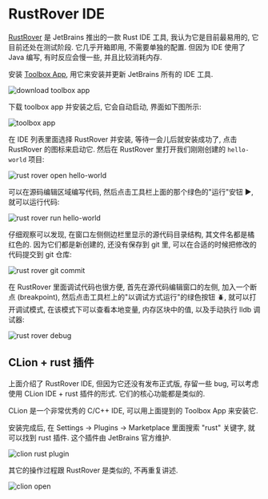 # RustRover IDE

[RustRover](https://www.jetbrains.com/rust/) 是 JetBrains 推出的一款 Rust IDE 工具, 我认为它是目前最易用的,
它目前还处在测试阶段. 它几乎开箱即用, 不需要单独的配置. 但因为 IDE 使用了 Java 编写, 有时反应会慢一些, 并且比较消耗内存.

安装 [Toolbox App](https://www.jetbrains.com/toolbox-app), 用它来安装并更新 JetBrains 所有的 IDE 工具.

![download toolbox app](assets/download-toolbox-app.png)

下载 toolbox app 并安装之后, 它会自动启动, 界面如下图所示:

![toolbox app](assets/toolbox-app.png)

在 IDE 列表里面选择 RustRover 并安装, 等待一会儿后就安装成功了, 点击 RustRover 的图标来启动它.
然后在 RustRover 里打开我们刚刚创建的 `hello-world` 项目:

![rust rover open hello-world](assets/rust-rover-open.png)

可以在源码编辑区域编写代码, 然后点击工具栏上面的那个绿色的"运行"安钮 ▶️, 就可以运行代码:

![rust rover run hello-world](assets/rust-rover-run.png)

仔细观察可以发现, 在窗口左侧侧边栏里显示的源代码目录结构, 其文件名都是橘红色的.
因为它们都是新创建的, 还没有保存到 git 里, 可以在合适的时候把修改的代码提交到 git 仓库:

![rust rover git commit](assets/rust-rover-commit.png)

在 RustRover 里面调试代码也很方便, 首先在源代码编辑窗口的左侧, 加入一个断点 (breakpoint),
然后点击工具栏上的"以调试方式运行"的绿色按钮 🪲, 就可以打开调试模式, 在该模式下可以查看本地变量,
内存区块中的值, 以及手动执行 lldb 调试器:

![rust rover debug](assets/rust-rover-debug.png)

## CLion + rust 插件

上面介绍了 RustRover IDE, 但因为它还没有发布正式版, 存留一些 bug,
可以考虑使用 CLion IDE + rust 插件的形式. 它们的核心功能都是类似的.

CLion 是一个非常优秀的 C/C++ IDE, 可以用上面提到的 Toolbox App 来安装它.

安装完成后, 在 Settings -> Plugins -> Marketplace 里面搜索 "rust" 关键字, 就可以找到 rust 插件.
这个插件由 JetBrains 官方维护.

![clion rust plugin](assets/clion-rust-plugin.png)

其它的操作过程跟 RustRover 是类似的, 不再重复讲述.

![clion open](assets/clion-open.png)